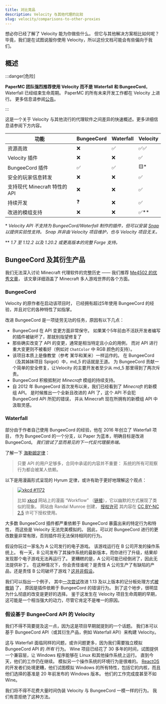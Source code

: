 ```yaml
---
title: 对比竞品
description: Velocity 与其他代理的比较
slug: velocity/comparisons-to-other-proxies
---
```


想必你已经了解了 Velocity 能为你做些什么。
但它与其他解决方案相比如何呢？
毕竟，我们是在试图说服你使用 Velocity，所以这份文档可能会有些偏向于我们。

## 概述

:::danger[危险]

**PaperMC 团队强烈推荐使用 Velocity 而不是 Waterfall 和 BungeeCord**。
Waterfall 已经结束生命周期。
PaperMC 的所有未来开发工作都在 Velocity 上进行。
更多信息请参阅[公告](https://forums.papermc.io/threads/1088/)。

:::

这是一个关于 Velocity 与其他流行的代理软件之间差异的快速概述。更多详细信息请参阅下方内容。

| 功能                     | BungeeCord | Waterfall | Velocity |
|------------------------|------------|-----------|----------|
| 资源高效                   | ❌          | ✅         | ✅✅       |
| Velocity 插件            | ❌          | ❌         | ✅        |
| BungeeCord 插件          | ✅          | ✅         | 🟨\*     |
| 安全的玩家信息转发              | ❌          | ❌         | ✅        |
| 支持现代 Minecraft 特性的 API | ❌          | ❌         | ✅        |
| 持续开发                   | ❓          | ❌         | ✅        |
| 改进的模组支持                | ❌          | ❌         | ✅\*\*    |

\* _Velocity API 不支持为 BungeeCord/Waterfall 制作的插件，但可以安装 [Snap](https://hangar.papermc.io/Phoenix616/Snap) 以提供实验性支持。
Snap 并非由 Velocity 项目维护，也与 Velocity 项目无关。_

\** _1.7 至 1.12.2 以及 1.20.2 或更高版本的完整 Forge 支持。_

## BungeeCord 及其衍生产品

我们无法深入讨论 Minecraft 代理软件的完整历史 ——
我们推荐 [Me4502 的优秀文章](https://madelinemiller.dev/blog/decade-of-minecraft-multiplayer/)，
该文章详细涵盖了 Minecraft 多人游戏世界的各个方面。

### BungeeCord

Velocity 的原作者在启动该项目时，
已经拥有超过5年使用 BungeeCord 的经验，并且对它的各种特性了如指掌。

改进 BungeeCord 是一项徒劳无功的任务，原因有以下几点：

- BungeeCord 在 API 变更方面非常保守。
  如果某个5年前由不活跃开发者编写的插件被破坏了，那就别指望修复了
- 那些确实改变了 API 的变更，通常是相当特定且小众的用例，
  而对 API 进行重大变更则不被看好（例如对 `ChatColor` 中 RGB 颜色的支持）。
- 该项目本质上是像教堂（参考 某华和某米）一样运作的。
  在 BungeeCord（及其姊妹项目 Spigot）中，md_5 的话就是王道。
  为 BungeeCord 贡献一个简单的安全修复，让Velocity 的主要开发者至少从 md_5 那里得到了两次斥责。
- BungeeCord 积极抵制对 _Minecraft_ 模组的持续支持。
- 自 2012 年 BungeeCord 首次发布以来，我们已经看到了 _Minecraft_ 的新模组 API。
  是时候推出一个全新且改进的 API 了，这个 API 不会犯 BungeeCord API 所犯的错误，
  并从 Minecraft 现在所拥有的新模组 API 中汲取灵感。

### Waterfall

部分由于作者自己使用 BungeeCord 的经验，他在 2016 年创立了 Waterfall 项目，
作为 BungeeCord 的一个分支，以 Paper 为蓝本，明确目标是改进 BungeeCord。
_我们尝试了显而易见的下一代反代理服务端。_

了解一下 [海勒姆定律](https://www.hyrumslaw.com/)：

> 只要 API 的用户足够多，合同中承诺的内容并不重要：
> 系统的所有可观察行为都会被某人依赖。

以下是用漫画形式呈现的 Hyrum 定律，或许有助于更好地理解这个观点：

> <span class="img-inline">[![xkcd #1172](https://imgs.xkcd.com/comics/workflow.png)](https://xkcd.com/1172/)</span>
>
> 比如 [xkcd](https://xkcd.com/) 网站上的漫画 “Workflow” （[链接](https://xkcd.com/1172/)），它以幽默的方式展现了类似的现象。 网站由 Randal Munroe 创建，
> [授权许可](https://xkcd.com/license.html) 其内容在
> [CC BY-NC 2.5](https://creativecommons.org/licenses/by-nc/2.5/) 许可下授权使用。

大多数 BungeeCord 插件都严重依赖于 BungeeCord 暴露出来的特定行为和特性，
而这些是 Velocity 无法完美模拟的。
因此，可以对 BungeeCord 进行的更改数量非常有限，否则插件将无法保持相同的行为。

假设你玩过一家名为 A 公司发行的电子游戏。
该游戏运行在 B 公司开发的操作系统上。
有一天，B 公司发布了其操作系统的最新版本，而你进行了升级，结果却发现那个电子游戏无法再运行了。
更糟糕的是，A 公司可能已经倒闭了，因此无法提供补丁。
在这种情况下，你会责怪谁呢？是责怪 A 公司生产了有缺陷的产品，还是责怪 B 公司破坏了游戏？[这并非假设](https://devblogs.microsoft.com/oldnewthing/20110131-00/?p=11633)。

我们可以指出一个例子，
其中[一次尝试](https://github.com/PaperMC/Waterfall/commit/c8eb6aec7bac82fd309fa6d6113b8a0418317b01)改进 1.13 及以上版本的记分板处理方式[被撤销](https://github.com/PaperMC/Waterfall/issues/255) 了，
原因是插件依赖于 BungeeCord 的错误行为。
到了这个地步，很明显为什么彻底的改变是更好的选择。
鉴于这发生在 Velocity 项目生命周期的早期，这可能是一个相当强大的动力，尽管它肯定不是唯一的原因。

### 假设基于 BungeeCord API 的 Velocity

我们不得不简要提及这一点，因为这是项目早期就提到的一个话题。
我们本可以基于 BungeeCord API（或其衍生产品，例如 Waterfall API）来构建 Velocity。

这与 Waterfall 面临同样的问题，或许问题更多，因为我们需要独立模拟 BungeeCord API 的 _所有_ 行为。
Wine 项目已经花了 30 多年的时间，试图提供一个兼容层，让 Windows 程序能够在 Linux 和其他操作系统上运行。
直到今天，他们的工作仍在继续。
模拟另一个操作系统的环境行为是很难的。
[ReactOS](https://reactos.org/) 的开发者们处境更糟，他们试图模拟 Windows 的所有特性，包括它的内核，而且他们选择的基准是 20 年前发布的 Windows 版本。
他们的工作完成度甚至不如 Wine。

我们将不得不花费大量时间伪装 Velocity 与 BungeeCord 一模一样的行为。
我们有意拒绝了这种方法。
